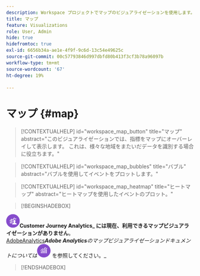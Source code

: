 ```yaml
---
description: Workspace プロジェクトでマップのビジュアライゼーションを使用します。
title: マップ
feature: Visualizations
role: User, Admin
hide: true
hidefromtoc: true
exl-id: 6656b34a-ae1e-4f9f-9c6d-13c54e49625c
source-git-commit: 00c57793846d997dbfd80b413f3cf3b78a96097b
workflow-type: tm+mt
source-wordcount: '67'
ht-degree: 19%

---
```


# マップ {#map}

<!-- markdownlint-disable MD034 -->

>[!CONTEXTUALHELP]
>id="workspace_map_button"
>title="マップ"
>abstract="このビジュアライゼーションでは、指標をマップにオーバーレイして表示します。 これは、様々な地域をまたいだデータを識別する場合に役立ちます。"

<!-- markdownlint-enable MD034 -->

<!-- markdownlint-disable MD034 -->

>[!CONTEXTUALHELP]
>id="workspace_map_bubbles"
>title="バブル"
>abstract="バブルを使用してイベントをプロットします。"

<!-- markdownlint-enable MD034 -->

<!-- markdownlint-disable MD034 -->

>[!CONTEXTUALHELP]
>id="workspace_map_heatmap"
>title="ヒートマップ"
>abstract="ヒートマップを使用したイベントのプロット。"

<!-- markdownlint-enable MD034 -->

>[!BEGINSHADEBOX]

_![CustomerJourneyAnalytics](/help/assets/icons/CustomerJourneyAnalytics.svg)_**Customer Journey Analytics_ には現在、利用できるマップビジュアライゼーションがありません**。_<br/>_[AdobeAnalytics](https://experienceleague.adobe.com/en/docs/analytics/analyze/analysis-workspace/visualizations/map-visualization)_**Adobe Analytics**のマップビジュアライゼーションドキュメントについては_![Map](/help/assets/icons/AdobeAnalytics.svg) を参照してください。_

>[!ENDSHADEBOX]
